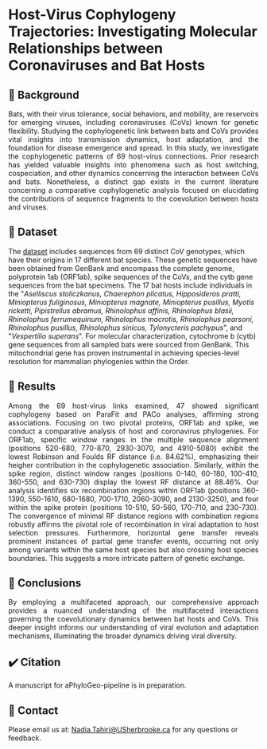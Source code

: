 # Host-Virus Cophylogeny Trajectories: Investigating Molecular Relationships between Coronaviruses and Bat Hosts

## :memo: Background
<p align="justify">Bats, with their virus tolerance, social behaviors, and mobility, are reservoirs for emerging viruses, including coronaviruses (CoVs) known for genetic flexibility. Studying the cophylogenetic link between bats and CoVs provides vital insights into transmission dynamics, host adaptation, and the foundation for disease emergence and spread. In this study, we investigate the cophylogenetic patterns of 69 host-virus connections.
Prior research has yielded valuable insights into phenomena such as host switching, cospeciation, and other dynamics concerning the interaction between CoVs and bats. Nonetheless, a distinct gap exists in the current literature concerning a comparative cophylogenetic analysis focused on elucidating the contributions of sequence fragments to the coevolution between hosts and viruses.</p>


## :open_file_folder: Dataset

The [dataset](https://github.com/tahiri-lab/aPhyloGeo.sm/tree/main/Documents) includes sequences from 69 distinct CoV genotypes, which have their origins in 17 different bat species. These genetic sequences have
been obtained from GenBank and encompass the complete genome, polyprotein 1ab (ORF1ab), spike sequences of the CoVs, and the cytb gene sequences from the bat
specimens.
The 17 bat hosts include individuals in the "*Aselliscus stoliczkanus, Chaerephon plicatus, Hipposideros pratti, Miniopterus fuliginosus, Miniopterus magnate, Miniopterus pusillus, Myotis ricketti, Pipistrellus abramus, Rhinolophus affinis, Rhinolophus blasii, Rhinolophus ferrumequinum, Rhinolophus macrotis, Rhinolophus pearsoni, Rhinolophus pusillus, Rhinolophus sinicus, Tylonycteris pachypus*", and "*Vespertilio superans*". For molecular characterization, cytochrome b (cytb) gene sequences from all sampled bats were sourced from GenBank. This mitochondrial gene has proven instrumental in achieving species-level resolution for mammalian phylogenies within the Order.


## :pushpin: Results
<p align="justify">Among the 69 host-virus links examined, 47 showed significant cophylogeny based on ParaFit and PACo analyses, affirming strong associations. Focusing on two pivotal proteins, ORF1ab and spike, we conduct a comparative analysis of host and coronavirus phylogenies. 
For ORF1ab, specific window ranges in the multiple sequence alignment (positions 520-680, 770-870, 2930-3070, and 4910-5080) exhibit the lowest Robinson and Foulds RF distance (i.e. 84.62%), emphasizing their heigher contribution in the cophylogenetic association. Similarly, within the spike region, distinct window ranges (positions 0-140, 60-180, 100-410, 360-550, and 630-730) display the lowest RF distance at 88.46%.
Our analysis identifies six recombination regions within ORF1ab (positions 360-1390, 550-1610, 680-1680, 700-1710, 2060-3090, and 2130-3250), and four within the spike protein (positions 10-510, 50-560, 170-710, and 230-730). The convergence of minimal RF distance regions with combination regions robustly affirms the pivotal role of recombination in viral adaptation to host selection pressures.
Furthermore, horizontal gene transfer reveals prominent instances of partial gene transfer events, occurring not only among variants within the same host species but also crossing host species boundaries. This suggests a more intricate pattern of genetic exchange.</p>

## :dart: Conclusions
<p align="justify">
By employing a multifaceted approach, our comprehensive approach provides a nuanced understanding of the multifaceted interactions governing the coevolutionary dynamics between bat hosts and CoVs. This deeper insight informs our understanding of viral evolution and adaptation mechanisms, illuminating the broader dynamics driving viral diversity.
</p>

## ✔️ Citation
A manuscript for aPhyloGeo-pipeline is in preparation.

## 📧 Contact
Please email us at: <Nadia.Tahiri@USherbrooke.ca> for any questions or feedback.
